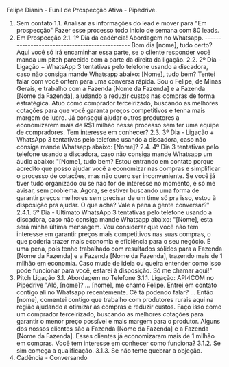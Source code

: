 Felipe Dianin - Funil de Prospecção Ativa - Pipedrive.
1. Sem contato
1.1. Analisar as informações do lead e mover para "Em prospecção" Fazer esse processo todo início
de semana com 80 leads.
2. Em Prospecção
2.1. 1º Dia da cadência! Abordagem no Whatsapp. ----------------------------------------------- Bom dia
[nome], tudo certo? Aqui você só irá encaminhar essa parte, se o cliente responder você manda um
pitch parecido com a parte da direita da ligação.
2.2. 2º Dia - Ligação + WhatsApp 3 tentativas pelo telefone usando a discadora, caso não consiga
mande Whatsapp abaixo: [Nome], tudo bem? Tentei falar com você ontem para uma conversa rápida.
Sou o Felipe, de Minas Gerais, e trabalho com a Fazenda [Nome da Fazenda] e a Fazenda [Nome da
Fazenda], ajudando a reduzir custos nas compras de forma estratégica. Atuo como comprador
terceirizado, buscando as melhores cotações para que você garanta preços competitivos e tenha
mais margem de lucro. Já consegui ajudar outros produtores a economizarem mais de R$1 milhão
nesse processo sem ter uma equipe de compradores. Tem interesse em conhecer?
2.3. 3º Dia - Ligação + WhatsApp 3 tentativas pelo telefone usando a discadora, caso não consiga
mande Whatsapp abaixo: [Nome]?
2.4. 4º Dia 3 tentativas pelo telefone usando a discadora, caso não consiga mande Whatsapp um
áudio abaixo: "[Nome], tudo bem? Estou entrando em contato porque acredito que posso ajudar você
a economizar nas compras e simplificar o processo de cotações, mas não quero ser inconveniente.
Se você já tiver tudo organizado ou se não for de interesse no momento, é só me avisar, sem
problema. Agora, se estiver buscando uma forma de garantir preços melhores sem precisar de um
time só pra isso, estou à disposição pra ajudar. O que acha? Vale a pena a gente conversar?"
2.4.1. 5º Dia - Ultimato WhatsApp 3 tentativas pelo telefone usando a discadora, caso não consiga
mande Whatsapp abaixo: "[Nome], esta será minha última mensagem. Vou considerar que você
não tem interesse em garantir preços mais competitivos nas suas compras, o que poderia trazer
mais economia e eficiência para o seu negócio. É uma pena, pois tenho trabalhado com resultados
sólidos para a Fazenda [Nome da Fazenda] e a Fazenda [Nome da Fazenda], trazendo mais de 1
milhão em economia. Caso mude de ideia ou queira entender como isso pode funcionar para você,
estarei à disposição. Só me chamar aqui!"
3. Pitch Ligação
3.1. Abordagem no Telefone
3.1.1. Ligação: API4COM no Pipedrive "Alô, [nome]? ... [nome], me chamo Felipe. Entrei em
contato contigo ali no Whatsapp recentemente. Cê tá podendo falar? ... Então [nome], comentei
contigo que trabalho com produtores rurais aqui na região ajudando a otimizar as compras e
reduzir custos. Faço isso como um comprador terceirizado, buscando as melhores cotações para
garantir o menor preço possível e mais margem para o produtor. Alguns dos nossos clientes são a
Fazenda [Nome da Fazenda] e a Fazenda [Nome da Fazenda]. Esses clientes já economizaram
mais de 1 milhão em compras. Você tem interesse em conhecer como funciona?
3.1.2. Se sim começa a qualificação.
3.1.3. Se não tente quebrar a objeção.
4. Cadência - Conversando